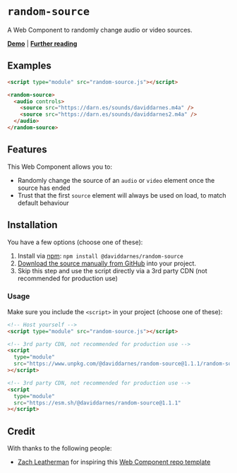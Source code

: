 # `random-source`

A Web Component to randomly change audio or video sources.

**[Demo](https://daviddarnes.github.io/random-source/demo.html)** | **[Further reading](https://darn.es/random-source-web-component/)**

## Examples

```html
<script type="module" src="random-source.js"></script>

<random-source>
  <audio controls>
    <source src="https://darn.es/sounds/daviddarnes.m4a" />
    <source src="https://darn.es/sounds/daviddarnes2.m4a" />
  </audio>
</random-source>
```

## Features

This Web Component allows you to:

- Randomly change the source of an `audio` or `video` element once the source has ended
- Trust that the first `source` element will always be used on load, to match default behaviour

## Installation

You have a few options (choose one of these):

1. Install via [npm](https://www.npmjs.com/package/@daviddarnes/random-source): `npm install @daviddarnes/random-source`
1. [Download the source manually from GitHub](https://github.com/daviddarnes/random-source/releases) into your project.
1. Skip this step and use the script directly via a 3rd party CDN (not recommended for production use)

### Usage

Make sure you include the `<script>` in your project (choose one of these):

```html
<!-- Host yourself -->
<script type="module" src="random-source.js"></script>
```

```html
<!-- 3rd party CDN, not recommended for production use -->
<script
  type="module"
  src="https://www.unpkg.com/@daviddarnes/random-source@1.1.1/random-source.js"
></script>
```

```html
<!-- 3rd party CDN, not recommended for production use -->
<script
  type="module"
  src="https://esm.sh/@daviddarnes/random-source@1.1.1"
></script>
```

## Credit

With thanks to the following people:

- [Zach Leatherman](https://zachleat.com) for inspiring this [Web Component repo template](https://github.com/daviddarnes/component-template)
